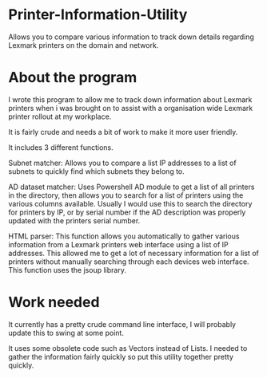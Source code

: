 # Printer-Information-Utility
Allows you to compare various information to track down details regarding Lexmark printers on the domain and network.

# About the program
I wrote this program to allow me to track down information about Lexmark printers when i was brought on to assist with a organisation wide Lexmark printer rollout at my workplace.

It is fairly crude and needs a bit of work to make it more user friendly.

It includes 3 different functions.

Subnet matcher: Allows you to compare a list IP addresses to a list of subnets to quickly find which subnets they belong to.

AD dataset matcher: Uses Powershell AD module to get a list of all printers in the directory, then allows you to search for a list of printers using the various columns available. Usually I would use this to search the directory for printers by IP, or by serial number if the AD description was properly updated with the printers serial number.

HTML parser: This function allows you automatically to gather various information from a Lexmark printers web interface using a list of IP addresses. This allowed me to get a lot of necessary information for a list of printers without manually searching through each devices web interface. This function uses the jsoup library.

# Work needed
It currently has a pretty crude command line interface, I will probably update this to swing at some point.

It uses some obsolete code such as Vectors instead of Lists. I needed to gather the information fairly quickly so put this utility together pretty quickly.
